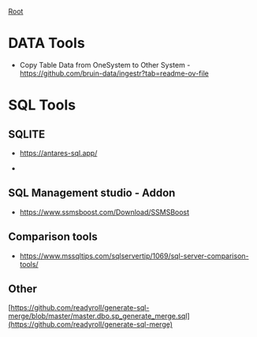 [Root](../README.md)

# DATA Tools

- Copy Table Data from OneSystem to Other System - https://github.com/bruin-data/ingestr?tab=readme-ov-file

# SQL Tools

## SQLITE
- https://antares-sql.app/

- 
## SQL Management studio - Addon
- https://www.ssmsboost.com/Download/SSMSBoost

## Comparison tools
- https://www.mssqltips.com/sqlservertip/1069/sql-server-comparison-tools/

## Other
[https://github.com/readyroll/generate-sql-merge/blob/master/master.dbo.sp_generate_merge.sql](https://github.com/readyroll/generate-sql-merge)
